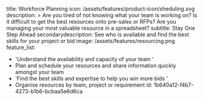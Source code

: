 title: Workforce Planning
icon: /assets/features/product-icon/sheduling.svg
description: >
  Are you tired of not knowing what your team is working on? Is it difficult to get the best resources
  onto pre-sales or RFPs? Are you managing your most valuable resource in a spreadsheet?
subtitle: Stay One Step Ahead
secondarydescription: See who is available and find the best skills for your project or bid
image: /assets/features/resourcing.png
feature_list:
  - 'Understand the availability and capacity of your team '
  - Plan and schedule your resources and share information quickly amongst your team
  - 'Find the best skills and expertise to help you win more bids '
  - Organise resources by team, project or requirement
id: 1b640a12-f4b7-4273-b1b6-bcbaa5e6d6ca
